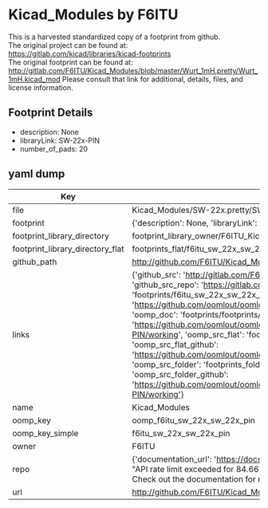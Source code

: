 # Kicad_Modules by F6ITU  
This is a harvested standardized copy of a footprint from github.  
The original project can be found at:  
https://gitlab.com/kicad/libraries/kicad-footprints  
The original footprint can be found at:
http://gitlab.com/F6ITU/Kicad_Modules/blob/master/Wurt_1mH.pretty/Wurt_1mH.kicad_mod
Please consult that link for additional, details, files, and license information.  
## Footprint Details
* description: None  
* libraryLink: SW-22x-PIN  
* number_of_pads: 20  
## yaml dump  
| Key | Value |  
| --- | --- |  
| file | Kicad_Modules/SW-22x.pretty/SW-22x-PIN.kicad_mod |  
| footprint | {'description': None, 'libraryLink': 'SW-22x-PIN', 'number_of_pads': 20} |  
| footprint_library_directory | footprint_library_owner/F6ITU_Kicad_Modules |  
| footprint_library_directory_flat | footprints_flat/f6itu_sw_22x_sw_22x_pin/working |  
| github_path | http://github.com/F6ITU/Kicad_Modules/blob/master/SW-22x.pretty/SW-22x-PIN.kicad_mod |  
| links | {'github_src': 'http://gitlab.com/F6ITU/Kicad_Modules/blob/master/Wurt_1mH.pretty/Wurt_1mH.kicad_mod', 'github_src_repo': 'https://gitlab.com/kicad/libraries/kicad-footprints', 'oomp_bot': 'footprints/f6itu_sw_22x_sw_22x_pin/working', 'oomp_bot_github': 'https://github.com/oomlout/oomlout_oomp_footprint_bot/tree/main/footprints/f6itu_sw_22x_sw_22x_pin/working', 'oomp_doc': 'footprints/footprints/F6ITU/SW-22x/SW-22x-PIN/working/', 'oomp_doc_github': 'https://github.com/oomlout/oomlout_oomp_footprint_doc/tree/main/footprints/footprints/F6ITU/SW-22x/SW-22x-PIN/working', 'oomp_src_flat': 'footprints_flat/footprints_flat/f6itu_sw_22x_sw_22x_pin/working', 'oomp_src_flat_github': 'https://github.com/oomlout/oomlout_oomp_footprint_src/tree/main/footprints_flat/f6itu_sw_22x_sw_22x_pin/working', 'oomp_src_folder': 'footprints_folder/footprints_folder/F6ITU/SW-22x/SW-22x-PIN/working', 'oomp_src_folder_github': 'https://github.com/oomlout/oomlout_oomp_footprint_src/tree/main/footprints_folder/F6ITU/SW-22x/SW-22x-PIN/working'} |  
| name | Kicad_Modules |  
| oomp_key | oomp_f6itu_sw_22x_sw_22x_pin |  
| oomp_key_simple | f6itu_sw_22x_sw_22x_pin |  
| owner | F6ITU |  
| repo | {'documentation_url': 'https://docs.github.com/rest/overview/resources-in-the-rest-api#rate-limiting', 'message': "API rate limit exceeded for 84.66.173.59. (But here's the good news: Authenticated requests get a higher rate limit. Check out the documentation for more details.)"} |  
| url | http://github.com/F6ITU/Kicad_Modules |  


